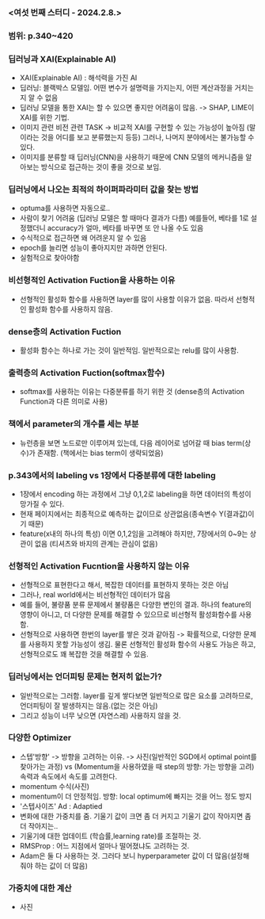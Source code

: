 ### <여섯 번째 스터디 - 2024.2.8.>
### 범위: p.340~420

### 딥러닝과 XAI(Explainable AI)
- XAI(Explainable AI) : 해석력을 가진 AI
- 딥러닝: 블랙박스 모델임. 어떤 변수가 설명력을 가지는지, 어떤 계산과정을 거치는지 알 수 없음
- 딥러닝 모델을 통한 XAI는 할 수 있으면 좋지만 어려움이 많음. -> SHAP, LIME이 XAI를 위한 기법.
- 이미지 관련 비전 관련 TASK -> 비교적 XAI를 구현할 수 있는 가능성이 높아짐 (말이라는 것을 어디를 보고 분류했는지 등등) 그러나, 나머지 분야에서는 불가능할 수 있다.
- 이미지를 분류할 때 딥러닝(CNN)을 사용하기 때문에 CNN 모델의 메커니즘을 알아보는 방식으로 접근하는 것이 좋을 것으로 보임.
### 딥러닝에서 나오는 최적의 하이퍼파라미터 값을 찾는 방법
- optuma를 사용하면 자동으로..
- 사람이 찾기 어려움 (딥러닝 모델은 할 때마다 결과가 다름) 예를들어, 베타를 1로 설정했더니 accuracy가 얼마, 베타를 바꾸면 또 안 나올 수도 있음
- 수식적으로 접근하면 왜 어려운지 알 수 있음
- epoch를 늘리면 성능이 좋아지지만 과하면 안된다.
- 실험적으로 찾아야함
### 비선형적인 Activation Fuction을 사용하는 이유
-  선형적인 활성화 함수를 사용하면 layer를 많이 사용할 이유가 없음. 따라서 선형적인 활성화 함수를 사용하지 않음.
### dense층의 Activation Fuction
- 활성화 함수는 하나로 가는 것이 일반적임. 일반적으로는 relu를 많이 사용함.
### 출력층의 Activation Fuction(softmax함수)
- softmax를 사용하는 이유는 다중분류를 하기 위한 것 (dense층의 Activation Function과 다른 의미로 사용)
### 책에서 parameter의 개수를 세는 부분
- 뉴런층을 보면 노드로만 이루어져 있는데, 다음 레이어로 넘어갈 때 bias term(상수)가 존재함. (책에서는 bias term이 생략되었음)
### p.343에서의 labeling vs 1장에서 다중분류에 대한 labeling
- 1장에서 encoding 하는 과정에서 그냥 0,1,2로 labeling을 하면 데이터의 특성이 망가질 수 있다.
-  현재 페이지에서는 최종적으로 예측하는 값이므로 상관없음(종속변수 Y(결과값)이기 때문)
- feature(x내의 하나의 특성) 이면 0,1,2임을 고려해야 하지만, 7장에서의 0~9는 상관이 없음 (티셔츠와 바지의 관계는 관심이 없음)
### 선형적인 Activation Fucntion을 사용하지 않는 이유
- 선형적으로 표현한다고 해서, 복잡한 데이터를 표현하지 못하는 것은 아님
- 그러나, real world에서는 비선형적인 데이터가 많음
- 예를 들어, 불량품 분류 문제에서 불량품은 다양한 변인의 결과. 하나의  feature의 영향이 아니고, 더 다양한 문제를 해결할 수 있으므로 비선형적 활성화함수를 사용함.
- 선형적으로 사용하면 한번의 layer를 쌓은 것과 같아짐 -> 확률적으로, 다양한 문제를 사용하지 못할 가능성이 생김. 물론 선형적인 활성화 함수의 사용도 가능은 하고, 선형적으로도 꽤 복잡한 것을 해결할 수 있음.
### 딥러닝에서는 언더피팅 문제는 현저히 없는가?
- 일반적으로는 그러함. layer를 깊게 쌓다보면 일반적으로 많은 요소를 고려하므로, 언더피팅이 잘 발생하지는 않음.(없는 것은 아님)
- 그리고 성능이 너무 낮으면 (자연스레) 사용하지 않을 것.
### 다양한 Optimizer
- 스텝'방향' -> 방향을 고려하는 이유. -> 사진(일반적인 SGD에서 optimal point를 찾아가는 과정) vs (Momentum을 사용하였을 때 step의 방향: 가는 방향을 고려)
속력과 속도에서 속도를 고려한다.
- momentum 수식(사진)
- momentum이 더 안정적임. 방향: local optimum에 빠지는 것을 어느 정도 방지
- '스텝사이즈' Ad : Adaptied 
- 변화에 대한 가중치를 줌. 기울기 값이 크면 좀 더 커지고 기울기 값이 작아지면 좀 더 작아지는..
- 기울기에 대한 업데이트 (학습률,learning rate)를 조절하는 것.
- RMSProp : 어느 지점에서 얼마나 떨어졌냐도 고려하는 것.
- Adam은 둘 다 사용하는 것. 그러다 보니 hyperparameter 값이 더 많음(설정해 줘야 하는 값이 더 많음)
### 가중치에 대한 계산
- 사진
